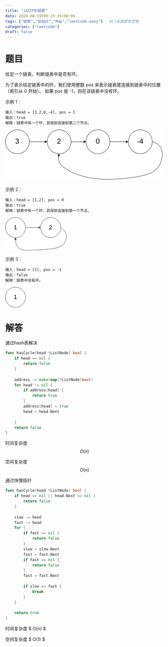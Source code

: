 ```yaml
---
title: "141环形链表"
date: 2020-08-19T00:25:15+08:00
tags: ["链表","双指针","Map","leetcode-easy"]   #[]前面要有空格
categories: ["leetcode"]
draft: false
---
```


# 题目

给定一个链表，判断链表中是否有环。

为了表示给定链表中的环，我们使用整数 pos 来表示链表尾连接到链表中的位置（索引从 0 开始）。 如果 pos 是 -1，则在该链表中没有环。<!--more-->



示例 1：
```
输入：head = [3,2,0,-4], pos = 1
输出：true
解释：链表中有一个环，其尾部连接到第二个节点。
```

![img](./circularlinkedlist1.png)

示例 2：
```
输入：head = [1,2], pos = 0
输出：true
解释：链表中有一个环，其尾部连接到第一个节点。
```

![img](./circularlinkedlist2.png)

示例 3：

```
输入：head = [1], pos = -1
输出：false
解释：链表中没有环。
```

![img](./circularlinkedlist_test3.png)

# 解答

通过hash表解决

```go
func hasCycle(head *ListNode) bool {
    if head == nil {
        return false 
    }

    address := make(map[*ListNode]bool)
    for head != nil {
        if address[head] {
            return true 
        }
        address[head] = true 
        head = head.Next 
       
    }
    return false 
}
```

时间复杂度 $$O(n)$$

空间复杂度 $$O(n)$$



通过快慢指针

```go
func hasCycle(head *ListNode) bool {
    if head == nil || head.Next == nil {
        return false 
    }

    slow := head
    fast := head 
    for {
        if fast == nil {
            return false 
        }
        slow = slow.Next 
        fast = fast.Next 
        if fast == nil {
            return false 
        }
        fast = fast.Next 

        if slow == fast {
            break 
        }
    }

    return true 
}
```

时间复杂度 $ O(n) $

空间复杂度 $ O(1) $

